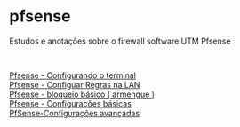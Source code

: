 # pfsense
Estudos e anotações sobre o firewall software UTM Pfsense




<br />

[Pfsense - Configurando o terminal](https://medium.com/@robertocoliver/pfsense-configurando-o-terminal-c0145df7975b)<br />
[Pfsense - Configuar Regras na LAN](https://medium.com/@robertocoliver/pfsense-configuar-regras-na-lan-4ef89906b501)<br />
[Pfsense - bloqueio básico ( armengue )](https://medium.com/@robertocoliver/pfsense-bloqueio-b%C3%A1sico-armengue-b27dcfef0734)<br />
[Pfsense - Configurações básicas](https://medium.com/@robertocoliver/pfsense-configura%C3%A7%C3%B5es-b%C3%A1sicas-790bf8dcc16b)<br />
[PfSense-Configurações avançadas](https://medium.com/@robertocoliver/pfsense-configura%C3%A7%C3%B5es-avan%C3%A7adas-1b34827fb2ce)<br />

